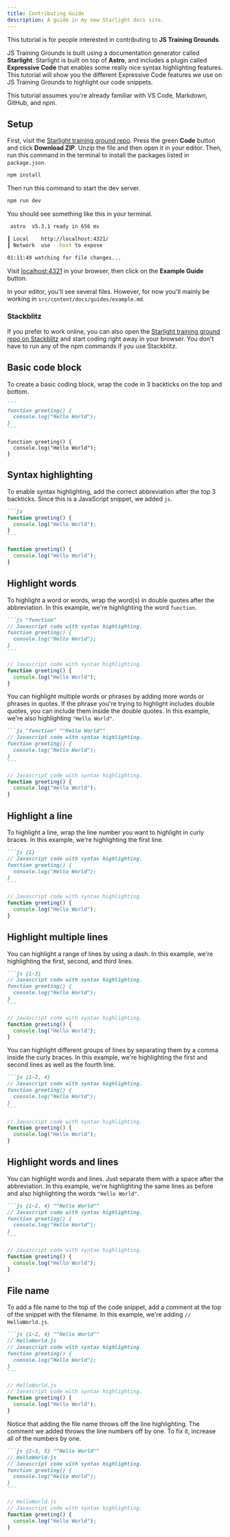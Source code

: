 ```yaml
---
title: Contributing Guide
description: A guide in my new Starlight docs site.
---
```


This tutorial is for people interested in contributing to **JS Training Grounds**.

JS Training Grounds is built using a documentation generator called **Starlight**. Starlight is built on top of **Astro**, and includes a plugin called **Expressive Code** that enables some really nice syntax highlighting features. This tutorial will show you the different Expressive Code features we use on JS Training Grounds to highlight our code snippets.

This tutorial assumes you're already familiar with VS Code, Markdown, GitHub, and npm.

## Setup

First, visit the <a href="https://github.com/simpledevio/starlight-training-ground" target="_blank">Starlight training ground repo</a>. Press the green **Code** button and click **Download ZIP**. Unzip the file and then open it in your editor. Then, run this command in the terminal to install the packages listed in `package.json`.

```bash
npm install
```

Then run this command to start the dev server.

```bash
npm run dev
```

You should see something like this in your terminal.

```bash
 astro  v5.3.1 ready in 656 ms

┃ Local    http://localhost:4321/
┃ Network  use --host to expose

01:11:49 watching for file changes...
```

Visit <a href="http://localhost:4321/" target="_blank">localhost:4321</a> in your browser, then click on the **Example Guide** button.

In your editor, you'll see several files. However, for now you'll mainly be working in `src/content/docs/guides/example.md`.

### Stackblitz

If you prefer to work online, you can also open the <a href="https://stackblitz.com/github/simpledevio/starlight-training-ground?file=src/content/docs/guides/example.md" target="_blank">Starlight training ground repo on Stackblitz</a> and start coding right away in your browser. You don't have to run any of the npm commands if you use Stackblitz.

## Basic code block

To create a basic coding block, wrap the code in 3 backticks on the top and bottom.

````md
```
function greeting() {
  console.log("Hello World");
}
```
````

```
function greeting() {
  console.log("Hello World");
}
```

## Syntax highlighting

To enable syntax highlighting, add the correct abbreviation after the top 3 backticks. Since this is a JavaScript snippet, we added `js`.

````md
```js
function greeting() {
  console.log("Hello World");
}
```
````

```js
function greeting() {
  console.log("Hello World");
}
```

## Highlight words

To highlight a word or words, wrap the word(s) in double quotes after the abbreviation. In this example, we're highlighting the word `function`.

````md
```js "function"
// Javascript code with syntax highlighting.
function greeting() {
  console.log("Hello World");
}
```
````

```js "function"
// Javascript code with syntax highlighting.
function greeting() {
  console.log("Hello World");
}
```

You can highlight multiple words or phrases by adding more words or phrases in quotes. If the phrase you're trying to highlight includes double quotes, you can include them inside the double quotes. In this example, we're also highlighting `"Hello World"`.

````md
```js "function" ""Hello World""
// Javascript code with syntax highlighting.
function greeting() {
  console.log("Hello World");
}
```
````

```js "function" ""Hello World""
// Javascript code with syntax highlighting.
function greeting() {
  console.log("Hello World");
}
```

## Highlight a line

To highlight a line, wrap the line number you want to highlight in curly braces. In this example, we're highlighting the first line.

````md
```js {1}
// Javascript code with syntax highlighting.
function greeting() {
  console.log("Hello World");
}
```
````

```js {1}
// Javascript code with syntax highlighting.
function greeting() {
  console.log("Hello World");
}
```

## Highlight multiple lines

You can highlight a range of lines by using a dash. In this example, we're highlighting the first, second, and third lines.

````md
```js {1-3}
// Javascript code with syntax highlighting.
function greeting() {
  console.log("Hello World");
}
```
````

```js {1-3}
// Javascript code with syntax highlighting.
function greeting() {
  console.log("Hello World");
}
```

You can highlight different groups of lines by separating them by a comma inside the curly braces. In this example, we're highlighting the first and second lines as well as the fourth line.

````md
```js {1-2, 4}
// Javascript code with syntax highlighting.
function greeting() {
  console.log("Hello World");
}
```
````

```js {1-2, 4}
// Javascript code with syntax highlighting.
function greeting() {
  console.log("Hello World");
}
```

## Highlight words and lines

You can highlight words and lines. Just separate them with a space after the abbreviation. In this example, we're highlighting the same lines as before and also highlighting the words `"Hello World"`.

````md
```js {1-2, 4} ""Hello World""
// Javascript code with syntax highlighting.
function greeting() {
  console.log("Hello World");
}
```
````

```js {1-2, 4} ""Hello World""
// Javascript code with syntax highlighting.
function greeting() {
  console.log("Hello World");
}
```

## File name

To add a file name to the top of the code snippet, add a comment at the top of the snippet with the filename. In this example, we're adding `// HelloWorld.js`.

````md
```js {1-2, 4} ""Hello World""
// HelloWorld.js
// Javascript code with syntax highlighting.
function greeting() {
  console.log("Hello World");
}
```
````

```js {1-2, 4} ""Hello World""
// HelloWorld.js
// Javascript code with syntax highlighting.
function greeting() {
  console.log("Hello World");
}
```

Notice that adding the file name throws off the line highlighting. The comment we added throws the line numbers off by one. To fix it, increase all of the numbers by one.

````md
```js {2-3, 5} ""Hello World""
// HelloWorld.js
// Javascript code with syntax highlighting.
function greeting() {
  console.log("Hello World");
}
```
````

```js {2-3, 5} ""Hello World""
// HelloWorld.js
// Javascript code with syntax highlighting.
function greeting() {
  console.log("Hello World");
}
```
